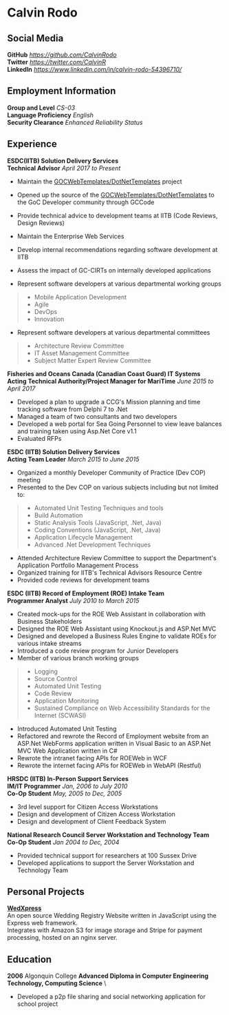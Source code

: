 # Calvin Rodo
## Social Media
**GitHub** *https://github.com/CalvinRodo* \
**Twitter** *https://twitter.com/CalvinR* \
**LinkedIn** *https://www.linkedin.com/in/calvin-rodo-54396710/*

## Employment Information

**Group and Level** *CS-03* \
**Language Proficiency** *English* \
**Security Clearance** *Enhanced Reliability Status*


## Experience

**ESDC(IITB) Solution Delivery Services** \
**Technical Advisor** *April 2017 to Present*

- Maintain the [GOCWebTemplates/DotNetTemplates](http://gitlab.ssc.etg.gc.ca/GOCWebTemplates/DotNetTemplates) project
- Opened up the source of the [GOCWebTemplates/DotNetTemplates](http://gitlab.ssc.etg.gc.ca/GOCWebTemplates/DotNetTemplates) to the GoC Developer community through GCCode
- Provide technical advice to development teams at IITB (Code Reviews, Design Reviews)
- Maintain the Enterprise Web Services
- Develop internal recommendations regarding software development at IITB
- Assess the impact of GC-CIRTs on internally developed applications

- Represent software developers at various departmental working groups
>- Mobile Application Development
>- Agile
>- DevOps
>- Innovation

- Represent software developers at various departmental committees
>- Architecture Review Committee
>- IT Asset Management Committee
>- Subject Matter Expert Review Committee


**Fisheries and Oceans Canada (Canadian Coast Guard) IT Systems** \
**Acting Technical Authority/Project Manager for MariTime** *June 2015 to April 2017*

- Developed a plan to upgrade a CCG's Mission planning and time tracking software from Delphi 7 to .Net
- Managed a team of two consultants and two developers
- Developed a web portal for Sea Going Personnel to view leave balances and training taken using Asp.Net Core v1.1
- Evaluated RFPs

**ESDC (IITB) Solution Delivery Services** \
**Acting Team Leader** *March 2015 to June 2015*

- Organized a monthly Developer Community of Practice (Dev COP) meeting
- Presented to the Dev COP on various subjects including but not limited to:
>- Automated Unit Testing Techniques and tools
>- Build Automation
>- Static Analysis Tools (JavaScript, .Net, Java)
>- Coding Conventions (JavaScript, .Net, Java)
>- Application Lifecycle Management
>- Advanced .Net Development Techniques

- Attended Architecture Review Committee to support the Department's Application Portfolio Management Process
- Organized training for IITB's Technical Advisors Resource Centre
- Provided code reviews for development teams


**ESDC (IITB) Record of Employment (ROE) Intake Team** \
**Programmer Analyst** *July 2010 to March 2015*

- Created mock-ups for the ROE Web Assistant in collaboration with Business Stakeholders
- Designed the ROE Web Assistant using Knockout.js and ASP.Net MVC
- Designed and developed a Business Rules Engine to validate ROEs for various intake streams
- Introduced a code review program for Junior Developers
- Member of various branch working groups
>- Logging
>- Source Control
>- Automated Unit Testing
>- Code Review
>- Application Monitoring
>- Sustained Compliance on Web Accessibility Standards for the Internet (SCWASI)

- Introduced Automated Unit Testing
- Refactored and rewrote the Record of Employment website from an ASP.Net WebForms application written in Visual Basic to an ASP.Net MVC Web Application written in C#
- Rewrote the intranet facing APIs for ROEWeb in WCF
- Rewrote the internet facing APIs for ROEWeb in WebAPI (Restful)

**HRSDC (IITB) In-Person Support Services** \
**IM/IT Programmer** *Jan, 2006 to July 2010* \
**Co-Op Student** *May, 2005 to Dec, 2005*

- 3rd level support for Citizen Access Workstations
- Design and development of Citizen Access Workstation
- Design and development of Client Feedback System

**National Research Council Server Workstation and Technology Team** \
**Co-Op Student** *Jan 2004 to Dec, 2004*

- Provided technical support for researchers at 100 Sussex Drive
- Developed applications to support the Server Workstation and Technology Team

## Personal Projects

**[WedXpress](https://github.com/CalvinRodo/WedXpress)** \
An open source Wedding Registry Website written in JavaScript using the Express web framework. \
Integrates with Amazon S3 for image storage and Stripe for payment processing, hosted on an nginx server.

## Education

**2006** Algonquin College **Advanced Diploma in Computer Engineering Technology, Computing Science** \
- Developed a p2p file sharing and social networking application for school project
